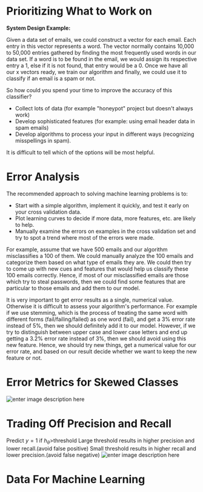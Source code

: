 # Prioritizing What to Work on
**System Design Example:**

Given a data set of emails, we could construct a vector for each email. Each entry in this vector represents a word. The vector normally contains 10,000 to 50,000 entries gathered by finding the most frequently used words in our data set. If a word is to be found in the email, we would assign its respective entry a 1, else if it is not found, that entry would be a 0. Once we have all our x vectors ready, we train our algorithm and finally, we could use it to classify if an email is a spam or not.

So how could you spend your time to improve the accuracy of this classifier?

-   Collect lots of data (for example "honeypot" project but doesn't always work)
-   Develop sophisticated features (for example: using email header data in spam emails)
-   Develop algorithms to process your input in different ways (recognizing misspellings in spam).

It is difficult to tell which of the options will be most helpful.
# Error Analysis
The recommended approach to solving machine learning problems is to:

-   Start with a simple algorithm, implement it quickly, and test it early on your cross validation data.
-   Plot learning curves to decide if more data, more features, etc. are likely to help.
-   Manually examine the errors on examples in the cross validation set and try to spot a trend where most of the errors were made.

For example, assume that we have 500 emails and our algorithm misclassifies a 100 of them. We could manually analyze the 100 emails and categorize them based on what type of emails they are. We could then try to come up with new cues and features that would help us classify these 100 emails correctly. Hence, if most of our misclassified emails are those which try to steal passwords, then we could find some features that are particular to those emails and add them to our model.

It is very important to get error results as a single, numerical value. Otherwise it is difficult to assess your algorithm's performance. For example if we use stemming, which is the process of treating the same word with different forms (fail/failing/failed) as one word (fail), and get a 3% error rate instead of 5%, then we should definitely add it to our model. However, if we try to distinguish between upper case and lower case letters and end up getting a 3.2% error rate instead of 3%, then we should avoid using this new feature. Hence, we should try new things, get a numerical value for our error rate, and based on our result decide whether we want to keep the new feature or not.

# Error Metrics for Skewed Classes
![enter image description here](https://lh3.googleusercontent.com/QbtUHIhRYwpOcDKlndW2Q_r35p1pno3SECvVPqOPVCBwQvtxESuTuVVVTyQf1l10-XrwiGJlLHQ)

# Trading Off Precision and Recall
Predict $y=1$ if $h_\theta>$threshold 
Large threshold results in higher precision and lower recall.(avoid false positive)
Small threshold results in higher recall and lower precision.(avoid false negative)
![enter image description here](https://lh3.googleusercontent.com/eAKxSQ5ZzzkFgs_yIIjOgd5h7ZyVCE0s_0-8WvnQVxogFuNhklI5jPlD6D5cOOXVJ9oa6PWZSQA)

# Data For Machine Learning
<!--stackedit_data:
eyJoaXN0b3J5IjpbNDY0NTY0Mzk3LC0xNTI4NzMzMzcxXX0=
-->